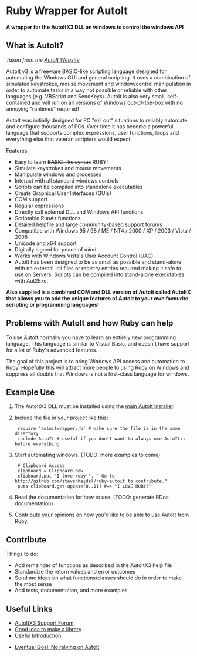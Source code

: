 # Ruby Wrapper for AutoIt

**A wrapper for the AutoItX3 DLL on windows to control the windows API**

## What is AutoIt?

_Taken from the [AutoIt Website](http://www.autoitscript.com/autoit3/index.shtml)_

AutoIt v3 is a freeware BASIC-like scripting language designed for automating the Windows GUI and general scripting. It uses a combination of simulated keystrokes, mouse movement and window/control manipulation in order to automate tasks in a way not possible or reliable with other languages (e.g. VBScript and SendKeys). AutoIt is also very small, self-contained and will run on all versions of Windows out-of-the-box with no annoying "runtimes" required! 

AutoIt was initially designed for PC "roll out" situations to reliably automate and configure thousands of PCs. Over time it has become a powerful language that supports complex expressions, user functions, loops and everything else that veteran scripters would expect.

Features:

- Easy to learn <strike>BASIC-like syntax</strike> RUBY!
- Simulate keystrokes and mouse movements
- Manipulate windows and processes
- Interact with all standard windows controls
- Scripts can be compiled into standalone executables
- Create Graphical User Interfaces (GUIs)
- COM support
- Regular expressions
- Directly call external DLL and Windows API functions
- Scriptable RunAs functions
- Detailed helpfile and large community-based support forums
- Compatible with Windows 95 / 98 / ME / NT4 / 2000 / XP / 2003 / Vista / 2008
- Unicode and x64 support
- Digitally signed for peace of mind
- Works with Windows Vista's User Account Control (UAC)
- AutoIt has been designed to be as small as possible and stand-alone with no external .dll files or registry entries required making it safe to use on Servers. Scripts can be compiled into stand-alone executables with Aut2Exe.

**Also supplied is a combined COM and DLL version of AutoIt called AutoItX that allows you to add the unique features of AutoIt to your own favourite scripting or programming languages!**

## Problems with AutoIt and how Ruby can help

To use AutoIt normally you have to learn an entirely new programming language. This language is similar to Visual Basic, and doesn't have support for a lot of Ruby's advanced features. 

The goal of this project is to bring Windows API access and automation to Ruby. Hopefully this will attract more people to using Ruby on Windows and suppress all doubts that Windows is not a first-class language for windows.

## Example Use

1. The AutoItX3 DLL must be installed using the [main AutoIt installer](http://www.autoitscript.com/autoit3/downloads.shtml).

2. Include the file in your project like this:

        require 'autoitwrapper.rb' # make sure the file is in the same directory
        include AutoIt # useful if you don't want to always use AutoIt:: before everything

3. Start automating windows. (TODO: more examples to come)

        # Clipboard Access
        clipboard = Clipboard.new
        clipboard.put "I love ruby!", " Go to http://github.com/stevenheidel/ruby-autoit to contribute."
        puts clipboard.get.upcase[0..11] #=> "I LOVE RUBY!"

4. Read the documentation for how to use. (TODO: generate RDoc documentation)

5. Contribute your opinions on how you'd like to be able to use AutoIt from Ruby.

## Contribute

Things to do:

- Add remainder of functions as described in the AutoItX3 help file
- Standardize the return values and error outcomes
- Send me ideas on what functions/classes should do in order to make the most sense
- Add tests, documentation, and more examples

## Useful Links

- [AutoItX3 Support Forum](http://www.autoitscript.com/forum/index.php?s=2d5bc3fac66e734a24edf8caaa6a1842&showforum=14)
- [Good idea to make a library](http://tech.waltco.biz/2008/02/23/use-swig-to-build-a-ruby-extension-to-wrap-a-windows-dll/)
- [Useful Introduction](http://actsasbuffoon.wordpress.com/2008/12/30/introduction-to-autoitx3/)
* [Eventual Goal: No relying on AutoIt](http://raa.ruby-lang.org/project/win32-guitest/)